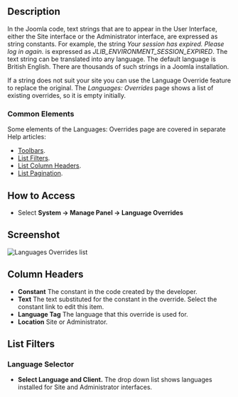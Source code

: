 <!-- Filename: Help4.x:Languages:_Overrides / Display title: Languages: Overrides -->

## Description

In the Joomla code, text strings that are to appear in the User
Interface, either the Site interface or the Administrator interface, are
expressed as string constants. For example, the string *Your session has
expired. Please log in again.* is expressed as
*JLIB_ENVIRONMENT_SESSION_EXPIRED*. The text string can be translated
into any language. The default language is British English. There are
thousands of such strings in a Joomla installation.

If a string does not suit your site you can use the Language Override
feature to replace the original. The *Languages: Overrides* page shows a list
of existing overrides, so it is empty initially.

### Common Elements

Some elements of the Languages: Overrides page are covered in separate 
Help articles:

* [Toolbars](jdocmanual?article=help/common-elements/toolbars "").
* [List Filters](jdocmanual?article=help/common-elements/list-filters "").
* [List Column Headers](jdocmanual?article=help/common-elements/list-column-headers "").
* [List Pagination](jdocmanual?article=help/common-elements/list-pagination "").

## How to Access

- Select **System → Manage Panel → Language Overrides**

## Screenshot

![Languages Overrides list](../../../en/images/languages/languages-overrides-list.png)

## Column Headers

- **Constant** The constant in the code created by the developer.
- **Text** The text substituted for the constant in the override.
  Select the constant link to edit this item.
- **Language Tag** The language that this override is used for.
- **Location** Site or Administrator.

## List Filters

### Language Selector

- **Select Language and Client.** The drop down list shows languages
  installed for Site and Administrator interfaces.

